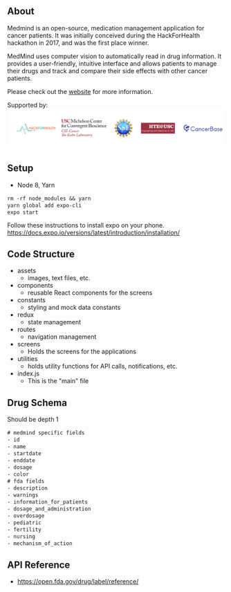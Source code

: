 ## About
Medmind is an open-source, medication management application for cancer patients. It was initially conceived during the HackForHealth hackathon in 2017, and was the first place winner.

MedMind uses computer vision to automatically read in drug information. It provides a user-friendly, intuitive interface and allows patients to manage their drugs and track and compare their side effects with other cancer patients.

Please check out the [website](https://www.medmind.co/) for more information. 

Supported by:
![Cancerbase](supporters.png)
## Setup
- Node 8, Yarn
```
rm -rf node_modules && yarn
yarn global add expo-cli
expo start
```
Follow these instructions to install expo on your phone.
https://docs.expo.io/versions/latest/introduction/installation/

## Code Structure
- assets
  - images, text files, etc.
- components
  - reusable React components for the screens
- constants
  - styling and mock data constants
- redux
  - state management
- routes
  - navigation management
- screens
  - Holds the screens for the applications
- utilities
  - holds utility functions for API calls, notifications, etc.
- index.js
  - This is the "main" file

## Drug Schema
Should be depth 1
```
# medmind specific fields
- id
- name
- startdate
- enddate
- dosage
- color
# fda fields
- description
- warnings
- information_for_patients
- dosage_and_administration
- overdosage
- pediatric
- fertility
- nursing
- mechanism_of_action
```

## API Reference
- https://open.fda.gov/drug/label/reference/

